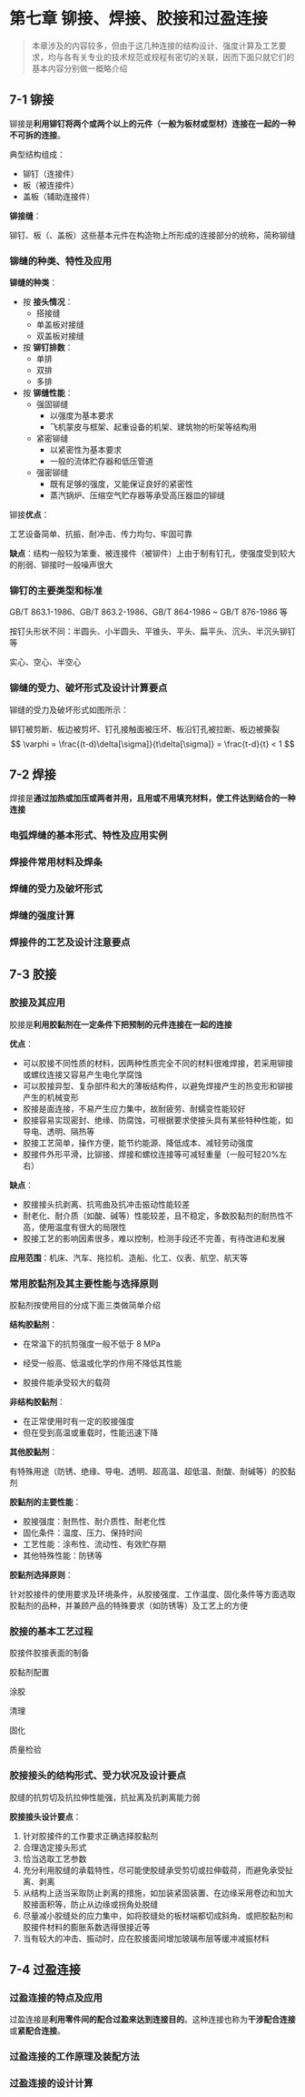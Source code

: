 # 第七章 铆接、焊接、胶接和过盈连接

> 本章涉及的内容较多，但由于这几种连接的结构设计、强度计算及工艺要求，均与各有关专业的技术规范或规程有密切的关联，因而下面只就它们的基本内容分别做一概略介绍

## 7-1 铆接

铆接是**利用铆钉将两个或两个以上的元件（一般为板材或型材）连接在一起的一种不可拆的连接**。

典型结构组成：

- 铆钉（连接件）
- 板（被连接件）
- 盖板（辅助连接件）

**铆接缝**：

铆钉、板（、盖板）这些基本元件在构造物上所形成的连接部分的统称，简称铆缝

### 铆缝的种类、特性及应用

**铆缝的种类**：

- 按 **接头情况**：
  - 搭接缝
  - 单盖板对接缝
  - 双盖板对接缝
- 按 **铆钉排数**：
  - 单排
  - 双排
  - 多排
- 按 **铆缝性能**：
  - 强固铆缝
    - 以强度为基本要求
    - 飞机蒙皮与框架、起重设备的机架、建筑物的桁架等结构用
  - 紧密铆缝
    - 以紧密性为基本要求
    - 一般的流体贮存器和低压管道
  - 强密铆缝
    - 既有足够的强度，又能保证良好的紧密性
    - 蒸汽锅炉、压缩空气贮存器等承受高压器皿的铆缝

铆接**优点**：

工艺设备简单、抗振、耐冲击、传力均匀、牢固可靠

**缺点**：结构一般较为笨重、被连接件（被铆件）上由于制有钉孔，使强度受到较大的削弱、铆接时一般噪声很大

### 铆钉的主要类型和标准

GB/T 863.1-1986、GB/T 863.2-1986、GB/T 864-1986 ~ GB/T 876-1986 等

按钉头形状不同：半圆头、小半圆头、平锥头、平头、扁平头、沉头、半沉头铆钉等

实心、空心、半空心

### 铆缝的受力、破坏形式及设计计算要点

铆缝的受力及破坏形式如图所示：

铆钉被剪断、板边被剪坏、钉孔接触面被压坏、板沿钉孔被拉断、板边被撕裂
$$
\varphi = \frac{(t-d)\delta[\sigma]}{t\delta[\sigma]} = \frac{t-d}{t} < 1
$$



## 7-2 焊接

焊接是**通过加热或加压或两者并用，且用或不用填充材料，使工件达到结合的一种连接**

### 电弧焊缝的基本形式、特性及应用实例

### 焊接件常用材料及焊条

### 焊缝的受力及破坏形式

### 焊缝的强度计算

### 焊接件的工艺及设计注意要点



## 7-3 胶接

### 胶接及其应用

胶接是**利用胶黏剂在一定条件下把预制的元件连接在一起的连接**

**优点**：

- 可以胶接不同性质的材料，因两种性质完全不同的材料很难焊接，若采用铆接或螺纹连接又容易产生电化学腐蚀
- 可以胶接异型、复杂部件和大的薄板结构件，以避免焊接产生的热变形和铆接产生的机械变形
- 胶接是面连接，不易产生应力集中，故耐疲劳、耐蠕变性能较好
- 胶接容易实现密封、绝缘、防腐蚀，可根据要求使接头具有某些特种性能，如导电、透明、隔热等
- 胶接工艺简单，操作方便，能节约能源、降低成本、减轻劳动强度
- 胶接件外形平滑，比铆接、焊接和螺纹连接等可减轻重量（一般可轻20%左右）

**缺点**：

- 胶接接头抗剥离、抗弯曲及抗冲击振动性能较差
- 耐老化、耐介质（如酸、碱等）性能较差，且不稳定，多数胶黏剂的耐热性不高，使用温度有很大的局限性
- 胶接工艺的影响因素很多，难以控制，检测手段还不完善，有待改进和发展

**应用范围**：机床、汽车、拖拉机、造船、化工、仪表、航空、航天等

### 常用胶黏剂及其主要性能与选择原则

胶黏剂按使用目的分成下面三类做简单介绍

**结构胶黏剂**：

- 在常温下的抗剪强度一般不低于 8 MPa

- 经受一般高、低温或化学的作用不降低其性能
- 胶接件能承受较大的载荷

**非结构胶黏剂**：

- 在正常使用时有一定的胶接强度
- 但在受到高温或重载时，性能迅速下降

**其他胶黏剂**：

有特殊用途（防锈、绝缘、导电、透明、超高温、超低温、耐酸、耐碱等）的胶黏剂

**胶黏剂的主要性能**：

- 胶接强度：耐热性、耐介质性、耐老化性
- 固化条件：温度、压力、保持时间
- 工艺性能：涂布性、流动性、有效贮存期
- 其他特殊性能：防锈等

**胶黏剂选择原则**：

针对胶接件的使用要求及环境条件，从胶接强度、工作温度、固化条件等方面选取胶黏剂的品种，并兼顾产品的特殊要求（如防锈等）及工艺上的方便

### 胶接的基本工艺过程

胶接件胶接表面的制备

胶黏剂配置

涂胶

清理

固化

质量检验

### 胶接接头的结构形式、受力状况及设计要点

胶缝的抗剪切及抗拉伸性能强，抗扯离及抗剥离能力弱

**胶接接头设计要点**：

1. 针对胶接件的工作要求正确选择胶黏剂
2. 合理选定接头形式
3. 恰当选取工艺参数
4. 充分利用胶缝的承载特性，尽可能使胶缝承受剪切或拉伸载荷，而避免承受扯离、剥离
5. 从结构上适当采取防止剥离的措施，如加装紧固装置、在边缘采用卷边和加大胶接面积等，防止从边缘或拐角处脱缝
6. 尽量减小胶缝处的应力集中，如将胶缝处的板材端都切成斜角、或把胶黏剂和胶接件材料的膨胀系数选得很接近等
7. 当有较大的冲击、振动时，应在胶接面间增加玻璃布层等缓冲减振材料



## 7-4 过盈连接

### 过盈连接的特点及应用

过盈连接是**利用零件间的配合过盈来达到连接目的**。这种连接也称为**干涉配合连接**或**紧配合连接**。

### 过盈连接的工作原理及装配方法

### 过盈连接的设计计算
